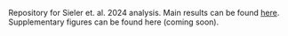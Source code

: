 Repository for Sieler et. al. 2024 analysis. Main results can be found [here](https://sielerjm.github.io/Sieler2024__ZF_Temperature_Parasite/Results_Overview.html). Supplementary figures can be found here (coming soon).
